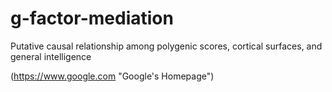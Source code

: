 # g-factor-mediation
Putative causal relationship among polygenic scores, cortical surfaces, and general intelligence

(https://www.google.com "Google's Homepage")
